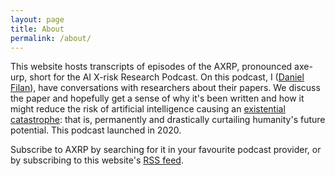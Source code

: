 ```yaml
---
layout: page
title: About
permalink: /about/
---
```


This website hosts transcripts of episodes of the AXRP, pronounced axe-urp, short for the AI X-risk Research Podcast. On this podcast, I ([Daniel Filan](https://danielfilan.com/)), have conversations with researchers about their papers. We discuss the paper and hopefully get a sense of why it's been written and how it might reduce the risk of artificial intelligence causing an [existential catastrophe](https://en.wikipedia.org/wiki/Global_catastrophic_risk): that is, permanently and drastically curtailing humanity's future potential. This podcast launched in 2020.

Subscribe to AXRP by searching for it in your favourite podcast provider, or by subscribing to this website's [RSS feed](https://axrp.net/feed.xml).

<!-- This is the base Jekyll theme. You can find out more info about customizing your Jekyll theme, as well as basic Jekyll usage documentation at [jekyllrb.com](https://jekyllrb.com/) -->

<!-- You can find the source code for Minima at GitHub: -->
<!-- [jekyll][jekyll-organization] / -->
<!-- [minima](https://github.com/jekyll/minima) -->

<!-- You can find the source code for Jekyll at GitHub: -->
<!-- [jekyll][jekyll-organization] / -->
<!-- [jekyll](https://github.com/jekyll/jekyll) -->


<!-- [jekyll-organization]: https://github.com/jekyll -->
